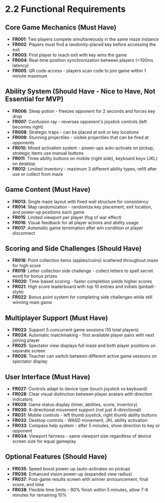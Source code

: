 # 2.2 Functional Requirements

## Core Game Mechanics (Must Have)
- **FR001**: Two players compete simultaneously in the same maze instance
- **FR002**: Players must find a randomly-placed key before accessing the exit
- **FR003**: First player to reach exit with key wins the game
- **FR004**: Real-time position synchronization between players (<100ms latency)
- **FR005**: QR code access - players scan code to join game within 1 minute maximum

## Ability System (Should Have - Nice to Have, Not Essential for MVP)
- **FR006**: Sleep potion - freezes opponent for 2 seconds and forces key drop
- **FR007**: Confusion ray - reverses opponent's joystick controls (left becomes right)
- **FR008**: Strategic traps - can be placed at exit or key locations
- **FR009**: Stunning projectiles - visible projectiles that can be fired at opponents
- **FR010**: Mixed activation system - power-ups auto-activate on pickup, strategic items use manual buttons
- **FR011**: Three ability buttons on mobile (right side), keyboard keys (JKL) on desktop
- **FR012**: Limited inventory - maximum 3 different ability types, refill after use or collect from maze

## Game Content (Must Have)
- **FR013**: Single maze layout with fixed wall structure for consistency
- **FR014**: Map randomization - randomize key placement, exit location, and power-up positions each game
- **FR015**: Limited viewport per player (fog of war effect)
- **FR016**: Visual feedback for all player actions and ability usage
- **FR017**: Automatic game termination after win condition or player disconnect

## Scoring and Side Challenges (Should Have)
- **FR018**: Point collection items (apples/coins) scattered throughout maze for high score
- **FR019**: Letter collection side challenge - collect letters to spell secret word for bonus prizes
- **FR020**: Time-based scoring - faster completion yields higher scores
- **FR021**: High score leaderboard with top 10 entries and initials (pinball-style)
- **FR022**: Bonus point system for completing side challenges while still winning main game

## Multiplayer Support (Must Have)  
- **FR023**: Support 5 concurrent game sessions (10 total players)
- **FR024**: Automatic matchmaking - first available player pairs with next joining player
- **FR025**: Spectator view displays full maze and both player positions on separate screen
- **FR026**: Teacher can switch between different active game sessions on spectator display

## User Interface (Must Have)
- **FR027**: Controls adapt to device type (touch joystick vs keyboard)
- **FR028**: Clear visual distinction between player avatars with direction indicators
- **FR029**: Game status display (timer, abilities, score, inventory)
- **FR030**: 8-directional movement support (not just 4-directional)
- **FR031**: Mobile controls - left thumb joystick, right thumb ability buttons
- **FR032**: Desktop controls - WASD movement, JKL ability activation
- **FR033**: Compass help system - after 5 minutes, show direction to key or opponent
- **FR034**: Viewport fairness - same viewport size regardless of device screen size for equal gameplay

## Optional Features (Should Have)
- **FR035**: Speed boost power-up (auto-activates on pickup)
- **FR036**: Enhanced vision power-up (expanded view radius)
- **FR037**: Post-game results screen with winner announcement, final score, and time
- **FR038**: Flexible time limits - 90% finish within 5 minutes, allow 7-8 minutes for remaining 10%